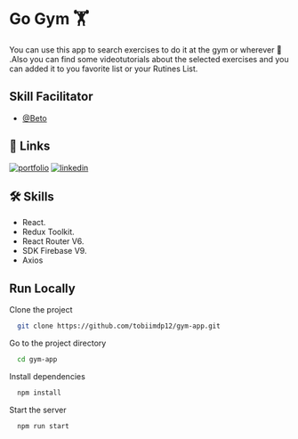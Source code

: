 
# Go Gym 🏋️

You can use this app to search exercises to do it at the gym or wherever 🙂 .Also you can find some videotutorials about the selected exercises and you can added it to you favorite list or your Rutines List.

## Skill Facilitator

- [@Beto](https://github.com/BetoSkillFactory)

## 🔗 Links
[![portfolio](https://img.shields.io/badge/my_portfolio-000?style=for-the-badge&logo=ko-fi&logoColor=white)](https://tobiasselva.netlify.app/)
[![linkedin](https://img.shields.io/badge/linkedin-0A66C2?style=for-the-badge&logo=linkedin&logoColor=white)](https://www.linkedin.com/in/tobias-selva/)


## 🛠 Skills

- React.
- Redux Toolkit.
- React Router V6.
- SDK Firebase V9. 
- Axios

## Run Locally

Clone the project

```bash
  git clone https://github.com/tobiimdp12/gym-app.git
```

Go to the project directory

```bash
  cd gym-app
```

Install dependencies

```bash
  npm install
```

Start the server

```bash
  npm run start
```


